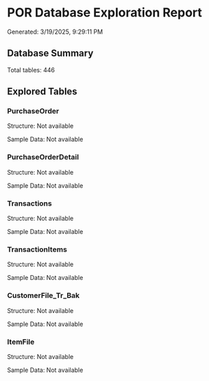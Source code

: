 # POR Database Exploration Report

Generated: 3/19/2025, 9:29:11 PM

## Database Summary

Total tables: 446

## Explored Tables

### PurchaseOrder

Structure: Not available

Sample Data: Not available

### PurchaseOrderDetail

Structure: Not available

Sample Data: Not available

### Transactions

Structure: Not available

Sample Data: Not available

### TransactionItems

Structure: Not available

Sample Data: Not available

### CustomerFile_Tr_Bak

Structure: Not available

Sample Data: Not available

### ItemFile

Structure: Not available

Sample Data: Not available

